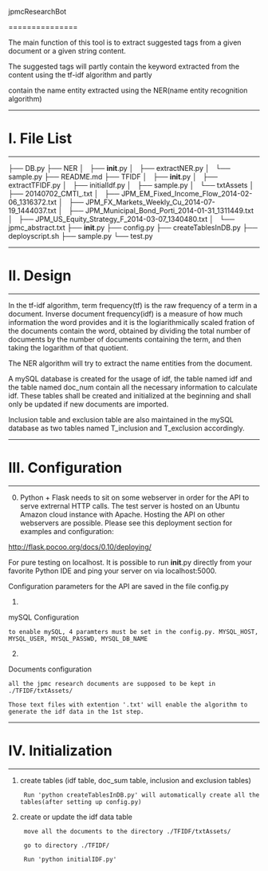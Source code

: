 jpmcResearchBot

===============

The main function of this tool is to extract suggested tags from a given document or a given string content.

The suggested tags will partly contain the keyword extracted from the content using the tf-idf algorithm and partly 

contain the name entity extracted using the NER(name entity recognition algorithm)

----------

# I. File List

----------

├── DB.py
├── NER
│   ├── __init__.py
│   ├── extractNER.py
│   └── sample.py
├── README.md
├── TFIDF
│   ├── __init__.py
│   ├── extractTFIDF.py
│   ├── initialIdf.py
│   ├── sample.py
│   └── txtAssets
│       ├── 20140702_CMTI_.txt
│       ├── JPM_EM_Fixed_Income_Flow_2014-02-06_1316372.txt
│       ├── JPM_FX_Markets_Weekly_Cu_2014-07-19_1444037.txt
│       ├── JPM_Municipal_Bond_Porti_2014-01-31_1311449.txt
│       ├── JPM_US_Equity_Strategy_F_2014-03-07_1340480.txt
│       └── jpmc_abstract.txt
├── __init__.py
├── config.py
├── createTablesInDB.py
├── deployscript.sh
├── sample.py
└── test.py

----------

# II. Design

----------

In the tf-idf algorithm, term frequency(tf) is the raw frequency of a term in a document. Inverse document frequency(idf) is a measure of how much information the word provides and it is the logiarithmically scaled fration of the documents contain the word, obtained by dividing the total number of documents by the number of documents containing the term, and then taking the logarithm of that quotient.

The NER algorithm will try to extract the name entities from the document. 

A mySQL database is created for the usage of idf, the table named idf and the table named doc\_num contain all the necessary information to calculate idf. These tables shall be created and initialized at the beginning and shall only be updated if new documents are imported.

Inclusion table and exclusion table are also maintained in the mySQL database as two tables named T\_inclusion and T\_exclusion accordingly.

-----------

# III. Configuration

-----------

0) Python + Flask needs to sit on some webserver in order for the API to serve extrernal HTTP calls. The test server is hosted on an Ubuntu Amazon cloud instance with Apache. Hosting the API on other webservers are possible. Please see this deployment section for examples and configuration:

http://flask.pocoo.org/docs/0.10/deploying/

For pure testing on localhost. It is possible to run __init__.py directly from your favorite Python IDE and ping your server on via localhost:5000.

Configuration parameters for the API are saved in the file config.py

1)

mySQL Configuration

    to enable mySQL, 4 paramters must be set in the config.py. MYSQL_HOST, MYSQL_USER, MYSQL_PASSWD, MYSQL_DB_NAME

2)

Documents configuration

    all the jpmc research documents are supposed to be kept in ./TFIDF/txtAssets/ 

    Those text files with extention '.txt' will enable the algorithm to generate the idf data in the 1st step.

-----------

# IV. Initialization

-----------

1) create tables (idf table, doc\_sum table, inclusion and exclusion tables)

        Run 'python createTablesInDB.py' will automatically create all the tables(after setting up config.py)

2) create or update the idf data table

        move all the documents to the directory ./TFIDF/txtAssets/

        go to directory ./TFIDF/

        Run 'python initialIDF.py' 

